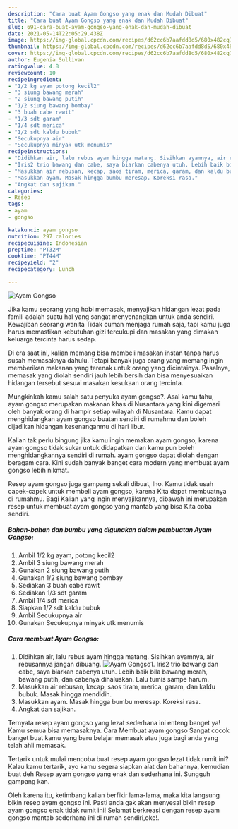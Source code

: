 ```yaml
---
description: "Cara buat Ayam Gongso yang enak dan Mudah Dibuat"
title: "Cara buat Ayam Gongso yang enak dan Mudah Dibuat"
slug: 691-cara-buat-ayam-gongso-yang-enak-dan-mudah-dibuat
date: 2021-05-14T22:05:29.438Z
image: https://img-global.cpcdn.com/recipes/d62cc6b7aafdd8d5/680x482cq70/ayam-gongso-foto-resep-utama.jpg
thumbnail: https://img-global.cpcdn.com/recipes/d62cc6b7aafdd8d5/680x482cq70/ayam-gongso-foto-resep-utama.jpg
cover: https://img-global.cpcdn.com/recipes/d62cc6b7aafdd8d5/680x482cq70/ayam-gongso-foto-resep-utama.jpg
author: Eugenia Sullivan
ratingvalue: 4.8
reviewcount: 10
recipeingredient:
- "1/2 kg ayam potong kecil2"
- "3 siung bawang merah"
- "2 siung bawang putih"
- "1/2 siung bawang bombay"
- "3 buah cabe rawit"
- "1/3 sdt garam"
- "1/4 sdt merica"
- "1/2 sdt kaldu bubuk"
- "Secukupnya air"
- "Secukupnya minyak utk menumis"
recipeinstructions:
- "Didihkan air, lalu rebus ayam hingga matang. Sisihkan ayamnya, air rebusannya jangan dibuang."
- "Iris2 trio bawang dan cabe, saya biarkan cabenya utuh. Lebih baik bila bawang merah, bawang putih, dan cabenya dihaluskan. Lalu tumis sampe harum."
- "Masukkan air rebusan, kecap, saos tiram, merica, garam, dan kaldu bubuk. Masak hingga mendidih."
- "Masukkan ayam. Masak hingga bumbu meresap. Koreksi rasa."
- "Angkat dan sajikan."
categories:
- Resep
tags:
- ayam
- gongso

katakunci: ayam gongso 
nutrition: 297 calories
recipecuisine: Indonesian
preptime: "PT32M"
cooktime: "PT44M"
recipeyield: "2"
recipecategory: Lunch

---
```



![Ayam Gongso](https://img-global.cpcdn.com/recipes/d62cc6b7aafdd8d5/680x482cq70/ayam-gongso-foto-resep-utama.jpg)

Jika kamu seorang yang hobi memasak, menyajikan hidangan lezat pada famili adalah suatu hal yang sangat menyenangkan untuk anda sendiri. Kewajiban seorang  wanita Tidak cuman menjaga rumah saja, tapi kamu juga harus memastikan kebutuhan gizi tercukupi dan masakan yang dimakan keluarga tercinta harus sedap.

Di era  saat ini, kalian memang bisa membeli masakan instan tanpa harus susah memasaknya dahulu. Tetapi banyak juga orang yang memang ingin memberikan makanan yang terenak untuk orang yang dicintainya. Pasalnya, memasak yang diolah sendiri jauh lebih bersih dan bisa menyesuaikan hidangan tersebut sesuai masakan kesukaan orang tercinta. 



Mungkinkah kamu salah satu penyuka ayam gongso?. Asal kamu tahu, ayam gongso merupakan makanan khas di Nusantara yang kini digemari oleh banyak orang di hampir setiap wilayah di Nusantara. Kamu dapat menghidangkan ayam gongso buatan sendiri di rumahmu dan boleh dijadikan hidangan kesenanganmu di hari libur.

Kalian tak perlu bingung jika kamu ingin memakan ayam gongso, karena ayam gongso tidak sukar untuk didapatkan dan kamu pun boleh menghidangkannya sendiri di rumah. ayam gongso dapat diolah dengan beragam cara. Kini sudah banyak banget cara modern yang membuat ayam gongso lebih nikmat.

Resep ayam gongso juga gampang sekali dibuat, lho. Kamu tidak usah capek-capek untuk membeli ayam gongso, karena Kita dapat membuatnya di rumahmu. Bagi Kalian yang ingin menyajikannya, dibawah ini merupakan resep untuk membuat ayam gongso yang mantab yang bisa Kita coba sendiri.

<!--inarticleads1-->

##### Bahan-bahan dan bumbu yang digunakan dalam pembuatan Ayam Gongso:

1. Ambil 1/2 kg ayam, potong kecil2
1. Ambil 3 siung bawang merah
1. Gunakan 2 siung bawang putih
1. Gunakan 1/2 siung bawang bombay
1. Sediakan 3 buah cabe rawit
1. Sediakan 1/3 sdt garam
1. Ambil 1/4 sdt merica
1. Siapkan 1/2 sdt kaldu bubuk
1. Ambil Secukupnya air
1. Gunakan Secukupnya minyak utk menumis




<!--inarticleads2-->

##### Cara membuat Ayam Gongso:

1. Didihkan air, lalu rebus ayam hingga matang. Sisihkan ayamnya, air rebusannya jangan dibuang.
<img src="https://img-global.cpcdn.com/steps/fa85efbede0c6a11/160x128cq70/ayam-gongso-langkah-memasak-1-foto.jpg" alt="Ayam Gongso">1. Iris2 trio bawang dan cabe, saya biarkan cabenya utuh. Lebih baik bila bawang merah, bawang putih, dan cabenya dihaluskan. Lalu tumis sampe harum.
1. Masukkan air rebusan, kecap, saos tiram, merica, garam, dan kaldu bubuk. Masak hingga mendidih.
1. Masukkan ayam. Masak hingga bumbu meresap. Koreksi rasa.
1. Angkat dan sajikan.




Ternyata resep ayam gongso yang lezat sederhana ini enteng banget ya! Kamu semua bisa memasaknya. Cara Membuat ayam gongso Sangat cocok banget buat kamu yang baru belajar memasak atau juga bagi anda yang telah ahli memasak.

Tertarik untuk mulai mencoba buat resep ayam gongso lezat tidak rumit ini? Kalau kamu tertarik, ayo kamu segera siapkan alat dan bahannya, kemudian buat deh Resep ayam gongso yang enak dan sederhana ini. Sungguh gampang kan. 

Oleh karena itu, ketimbang kalian berfikir lama-lama, maka kita langsung bikin resep ayam gongso ini. Pasti anda gak akan menyesal bikin resep ayam gongso enak tidak rumit ini! Selamat berkreasi dengan resep ayam gongso mantab sederhana ini di rumah sendiri,oke!.

